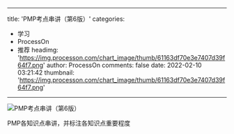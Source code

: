 
---
title: 'PMP考点串讲（第6版）'
categories: 
 - 学习
 - ProcessOn
 - 推荐
headimg: 'https://img.processon.com/chart_image/thumb/61163df70e3e7407d39f64f7.png'
author: ProcessOn
comments: false
date: 2022-02-10 03:21:42
thumbnail: 'https://img.processon.com/chart_image/thumb/61163df70e3e7407d39f64f7.png'
---

<div>   
<img class="thumb" alt="PMP考点串讲（第6版）" src="https://img.processon.com/chart_image/thumb/61163df70e3e7407d39f64f7.png" referrerpolicy="no-referrer">
<p>PMP各知识点串讲，并标注各知识点重要程度</p>  
</div>
            